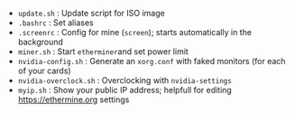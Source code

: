 
* `update.sh`           : Update script for ISO image
* `.bashrc`             : Set aliases
* `.screenrc`           : Config for mine (`screen`); starts automatically in the background
* `miner.sh`            : Start `etherminer`and set power limit
* `nvidia-config.sh`    : Generate an `xorg.conf` with faked monitors (for each of your cards)
* `nvidia-overclock.sh` : Overclocking with `nvidia-settings`
* `myip.sh`             : Show your public IP address; helpfull for editing https://ethermine.org settings
